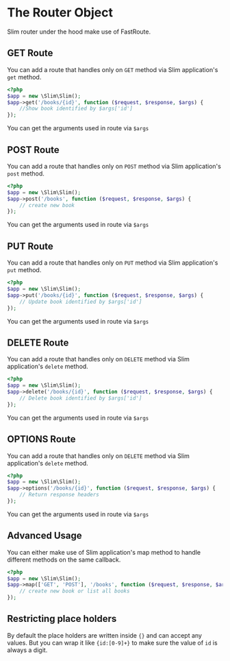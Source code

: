 # The Router Object

Slim router under the hood make use of FastRoute.

## GET Route

You can add a route that handles only on `GET` method via Slim
application's `get` method.

```php
<?php
$app = new \Slim\Slim();
$app->get('/books/{id}', function ($request, $response, $args) {
    //Show book identified by $args['id']
});
```

You can get the arguments used in route via `$args`


## POST Route

You can add a route that handles only on `POST` method via Slim
application's `post` method.

```php
<?php
$app = new \Slim\Slim();
$app->post('/books', function ($request, $response, $args) {
    // create new book
});
```

You can get the arguments used in route via `$args`

## PUT Route

You can add a route that handles only on `PUT` method via Slim
application's `put` method.

```php
<?php
$app = new \Slim\Slim();
$app->put('/books/{id}', function ($request, $response, $args) {
    // Update book identified by $args['id']
});
```

You can get the arguments used in route via `$args`

## DELETE Route

You can add a route that handles only on `DELETE` method via Slim
application's `delete` method.

```php
<?php
$app = new \Slim\Slim();
$app->delete('/books/{id}', function ($request, $response, $args) {
    // Delete book identified by $args['id']
});
```

You can get the arguments used in route via `$args`

## OPTIONS Route

You can add a route that handles only on `DELETE` method via Slim
application's `delete` method.

```php
<?php
$app = new \Slim\Slim();
$app->options('/books/{id}', function ($request, $response, $args) {
    // Return response headers
});
```

You can get the arguments used in route via `$args`

## Advanced Usage

You can either make use of Slim application's map method to handle
different methods on the same callback.

```php
<?php
$app = new \Slim\Slim();
$app->map(['GET', 'POST'], '/books', function ($request, $response, $args) {
    // create new book or list all books
});
```

## Restricting place holders

By default the place holders are written inside `{}` and can accept any
values. But you can wrap it like `{id:[0-9]+}` to make sure the value of
`id` is always a digit.
